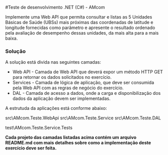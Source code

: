 #Teste de desenvolvimento .NET (C#) - AMcom

Implemente uma Web API que permita consultar e listas as 5 Unidades Básicas de Saúde (UBSs) mais próximas das coordenadas de latitude e longitude fornecidas como parâmetro e apresente o resultado ordenado pela avaliação de desempenho dessas unidades, da mais alta para a mais baixa.

### Solução

A solução está divida nas seguintes camadas:

* Web API - Camada de Web API que deverá expor um método HTTP GET para retornar os dados solicitados no exercício.
* Services - Camada de lógica de aplicação, que deve ser consumida pela Web API com as regras de negócio do exercício.
* DAL - Camada de acesso a dados, onde a carga e disponibilização dos dados da aplicação devem ser implementadas.

A estrutuda da aplicações está conforme abaixo:

src\AMcom.Teste.WebApi
src\AMcom.Teste.Service
src\AMcom.Teste.DAL

test\AMcom.Teste.Service.Tests

**Cada projeto das camadas listadas acima contém um arquivo README.md com mais detalhes sobre como a implementação deste exercício deve ser feita.**

